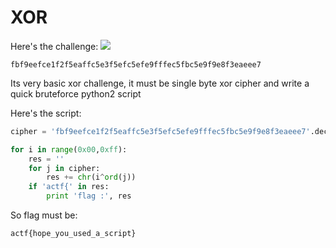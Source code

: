 # XOR

Here's the challenge:
![](https://raw.githubusercontent.com/ozancetin/CTF-Writeups/master/2018/angstromCTF2018/XOR/1.png)

```
fbf9eefce1f2f5eaffc5e3f5efc5efe9fffec5fbc5e9f9e8f3eaeee7
```

Its very basic xor challenge, it must be single byte xor cipher and write a quick bruteforce python2 script

Here's the script:

``` python
cipher = 'fbf9eefce1f2f5eaffc5e3f5efc5efe9fffec5fbc5e9f9e8f3eaeee7'.decode('hex')

for i in range(0x00,0xff):
	res = ''
	for j in cipher:
		res += chr(i^ord(j))
	if 'actf{' in res:
		print 'flag :', res
```

So flag must be:

```
actf{hope_you_used_a_script}
```



